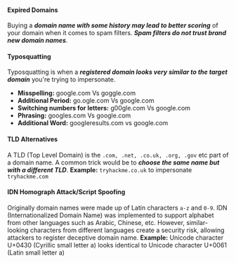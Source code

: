 #### Expired Domains
Buying a ***domain name with some history may lead to better scoring*** of your domain when it comes to spam filters. ***Spam filters do not trust brand new domain names***.

#### Typosquatting
Typosquatting is when a ***registered domain looks very similar to the target domain*** you're trying to impersonate. 
- **Misspelling:** google.com Vs goggle.com
- **Additional Period:** go.ogle.com Vs google.com
- **Switching numbers for letters:** g00gle.com Vs google.com
- **Phrasing:** googles.com Vs google.com
- **Additional Word:** googleresults.com vs google.com

#### TLD Alternatives
A TLD (Top Level Domain) is the `.com, .net, .co.uk, .org, .gov` etc part of a domain name. A common trick would be to ***choose the same name but with a different TLD***.
	**Example:**
		`tryhackme.co.uk` to impersonate `tryhackme.com`

#### IDN Homograph Attack/Script Spoofing
Originally domain names were made up of Latin characters `a-z` and `0-9`. IDN (Internationalized Domain Name) was implemented to support alphabet from other languages such as Arabic, Chinese, etc. However, similar-looking characters from different languages create a security risk, allowing attackers to register deceptive domain name.
	**Example:**
		Unicode character U+0430 (Cyrillic small letter a) looks identical to Unicode character U+0061 (Latin small letter a)